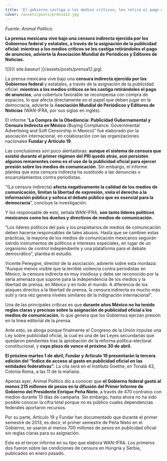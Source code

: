 ```yaml
---
title: 'El gobierno castiga a los medios críticos; les retira el pago de publicidad'
cover: /assets/posts/prensa12.jpg
---
```

_Fuente: Animal Político._

**La prensa mexicana vive bajo una censura indirecta ejercida por los Gobiernos federal y estatales, a través de la asignación de la publicidad oficial: mientras a los medios críticos se les castiga retirándoles el pago de anuncios, advierte la Asociación Mundial de Periódicos y Editores de Noticias.**

![]({{ site.baseurl }}/assets/posts/prensa12.jpg)

La prensa mexicana vive bajo una **censura indirecta ejercida por los Gobiernos federal** y estatales, a través de la asignación de la publicidad oficial: **mientras a los medios críticos se les castiga retirándoles el pago de anuncios**, una cobertura favorable se recompensa con compra de espacios, lo que afecta directamente en el papel que deben jugar en la democracia, advierte la A**sociación Mundial de Periódicos y Editores de Noticias** (WAN-IFRA, por sus siglas en inglés).

El informe “**La Compra de la Obediencia: Publicidad Gubernamental y Censura Indirecta en México** (Buying Compliance: Governmental Advertising and Soft Censorship in Mexico)” fue elaborado por la asociación internacional, en colaboración con las organizaciones nacionales **Fundar y Artículo 19**.

Las conclusiones son poco alentadoras: **aunque el sistema de censura que existió durante el primer régimen del PRI quedó atrás, aún persisten algunos remanentes como es el uso de la publicidad oficial para ejercer presión sobre los medios de comunicación**. Sin embargo, el informe plantea que esta censura indirecta ha sustituido a las denuncias o encarcelamientos contra periodistas.

“(La censura indirecta) **afecta negativamente la calidad de los medios de comunicación, limitan la libertad de expresión, viola el derecho a la información pública y sofoca el debate público que es esencial para la democracia**”, concluye la investigación.

Y los responsable de esto, señala WAN-IFRA, **son tanto líderes políticos mexicanos como los dueños y directivos de medios de comunicación.**

“Los líderes políticos del país y los propietarios de medios de comunicación deben hacerse responsables de tales abusos. Hasta que se cambien estas prácticas, la mayoría de los medios de comunicación mexicanos seguirán siendo instrumentos de políticos e intereses especiales, en lugar de un organismo de control independiente y una plataforma para el debate democrático”, plantea el estudio.

Vicente Pereygne, director de la asociación, advierte sobre esta mordaza: “Aunque menos visible que la terrible violencia contra periodistas en México, la censura indirecta es muy insidiosa y debe ser reconocido por la seria amenaza que supone para la independencia de los medios y la libertad de prensa, en México y en todo el mundo. A diferencia de los ataques directos a la libertad de prensa, la censura indirecta es mucho más sutil y rara vez genera niveles similares de la indignación internacional”.

Una de las principales críticas es que **durante años México no ha tenido reglas claras y precisas sobre la asignación de publicidad oficial a los medios de comunicación**, lo que genera que los Gobiernos ejerzan presión en la línea editorial de la prensa.

Ante esto, se aboga porque finalmente el Congreso de la Unión impulse una Ley sobre publicidad oficial, la cual es una de las Leyes secundarias que quedaron pendientes tras la aprobación de la reforma política-electoral constitucional, y **cuyo plazo de vence el próximo 30 de abril.**

**El próximo martes 1 de abril, Fundar y Artículo 19 presentarán la tercera edición del “Índice de acceso al gasto en publicidad oficial en las entidades federativas”.** La cita será en el Instituto Goethe, en Tonalá 43, Colonia Roma, a las 11 de la mañana.

Apenas ayer, Animal Político dio a conocer que **el Gobierno federal gastó al menos 215 millones de pesos en la difusión del Primer Informe de Gobierno del Presidente Enrique Peña Nieto**, a través de 470 contratos con medios durante 13 días de campaña. Sin embargo, hasta ahora no ha sido posible conocer la cifra total porque no es público cuales dependencias federales aportaron recursos.

Por su parte, Artículo 19 y Fundar han documentado que durante el primer semestre de 2013, es decir, el primer semestre de Peña Nieto en el Gobierno, se usaron al menos 700 millones de pesos en publicidad oficial sin reglas claras para su asignación.

Este es el tercer informe en su tipo que elabora WAN-IFRA. Los primeros dos fueron sobre las condiciones de censura en Hungría y Serbia, publicados en enero pasado.

